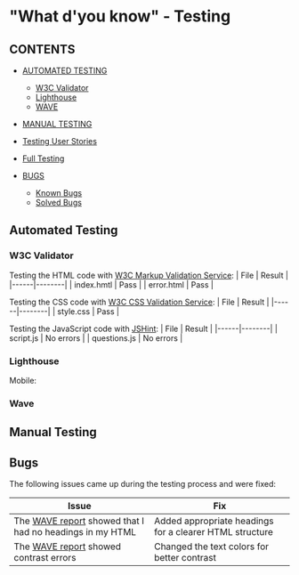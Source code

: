 # "What d'you know" - Testing

## CONTENTS

- [AUTOMATED TESTING](#automated-testing)

  - [W3C Validator](#w3c-validator)
  - [Lighthouse](#lighthouse)
  - [WAVE](#wave)

- [MANUAL TESTING](#manual-testing)
 - [Testing User Stories](#testing-user-stories)
 - [Full Testing](#full-testing)

- [BUGS](#bugs)

  - [Known Bugs](#known-bugs)
  - [Solved Bugs](#solved-bugs)

## Automated Testing

### W3C Validator

Testing the HTML code with [W3C Markup Validation Service](https://validator.w3.org/):
| File | Result |
|------|--------|
| index.hmtl | Pass |
| error.html | Pass |

Testing the CSS code with [W3C CSS Validation Service](https://jigsaw.w3.org/css-validator):
| File | Result |
|------|--------|
| style.css | Pass |

Testing the JavaScript code with [JSHint](https://jshint.com/):
| File | Result |
|------|--------|
| script.js | No errors |
| questions.js | No errors |

### Lighthouse

Mobile:



### Wave

## Manual Testing

## Bugs

The following issues came up during the testing process and were fixed:

| Issue | Fix |
|---|---|
| The [WAVE report](https://wave.webaim.org/) showed that I had no headings in my HTML | Added appropriate headings for a clearer HTML structure |
| The [WAVE report](https://wave.webaim.org/) showed contrast errors | Changed the text colors for better contrast |